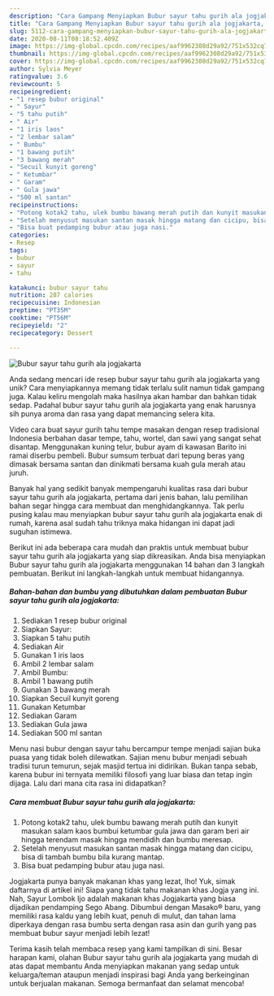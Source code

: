 ```yaml
---
description: "Cara Gampang Menyiapkan Bubur sayur tahu gurih ala jogjakarta, Menggugah Selera"
title: "Cara Gampang Menyiapkan Bubur sayur tahu gurih ala jogjakarta, Menggugah Selera"
slug: 5112-cara-gampang-menyiapkan-bubur-sayur-tahu-gurih-ala-jogjakarta-menggugah-selera
date: 2020-08-11T08:18:52.409Z
image: https://img-global.cpcdn.com/recipes/aaf9962308d29a92/751x532cq70/bubur-sayur-tahu-gurih-ala-jogjakarta-foto-resep-utama.jpg
thumbnail: https://img-global.cpcdn.com/recipes/aaf9962308d29a92/751x532cq70/bubur-sayur-tahu-gurih-ala-jogjakarta-foto-resep-utama.jpg
cover: https://img-global.cpcdn.com/recipes/aaf9962308d29a92/751x532cq70/bubur-sayur-tahu-gurih-ala-jogjakarta-foto-resep-utama.jpg
author: Sylvia Meyer
ratingvalue: 3.6
reviewcount: 5
recipeingredient:
- "1 resep bubur original"
- " Sayur"
- "5 tahu putih"
- " Air"
- "1 iris laos"
- "2 lembar salam"
- " Bumbu"
- "1 bawang putih"
- "3 bawang merah"
- "Secuil kunyit goreng"
- " Ketumbar"
- " Garam"
- " Gula jawa"
- "500 ml santan"
recipeinstructions:
- "Potong kotak2 tahu, ulek bumbu bawang merah putih dan kunyit masukan salam kaos bumbui ketumbar gula jawa dan garam beri air hingga terendam masak hingga mendidih dan bumbu meresap."
- "Setelah menyusut masukan santan masak hingga matang dan cicipu, bisa di tambah bumbu bila kurang mantap."
- "Bisa buat pedamping bubur atau juga nasi."
categories:
- Resep
tags:
- bubur
- sayur
- tahu

katakunci: bubur sayur tahu 
nutrition: 287 calories
recipecuisine: Indonesian
preptime: "PT35M"
cooktime: "PT56M"
recipeyield: "2"
recipecategory: Dessert

---
```



![Bubur sayur tahu gurih ala jogjakarta](https://img-global.cpcdn.com/recipes/aaf9962308d29a92/751x532cq70/bubur-sayur-tahu-gurih-ala-jogjakarta-foto-resep-utama.jpg)

Anda sedang mencari ide resep bubur sayur tahu gurih ala jogjakarta yang unik? Cara menyiapkannya memang tidak terlalu sulit namun tidak gampang juga. Kalau keliru mengolah maka hasilnya akan hambar dan bahkan tidak sedap. Padahal bubur sayur tahu gurih ala jogjakarta yang enak harusnya sih punya aroma dan rasa yang dapat memancing selera kita.

Video cara buat sayur gurih tahu tempe masakan dengan resep tradisional Indonesia berbahan dasar tempe, tahu, wortel, dan sawi yang sangat sehat disantap. Menggunakan kuning telur, bubur ayam di kawasan Barito ini ramai diserbu pembeli. Bubur sumsum terbuat dari tepung beras yang dimasak bersama santan dan dinikmati bersama kuah gula merah atau juruh.

Banyak hal yang sedikit banyak mempengaruhi kualitas rasa dari bubur sayur tahu gurih ala jogjakarta, pertama dari jenis bahan, lalu pemilihan bahan segar hingga cara membuat dan menghidangkannya. Tak perlu pusing kalau mau menyiapkan bubur sayur tahu gurih ala jogjakarta enak di rumah, karena asal sudah tahu triknya maka hidangan ini dapat jadi suguhan istimewa.


Berikut ini ada beberapa cara mudah dan praktis untuk membuat bubur sayur tahu gurih ala jogjakarta yang siap dikreasikan. Anda bisa menyiapkan Bubur sayur tahu gurih ala jogjakarta menggunakan 14 bahan dan 3 langkah pembuatan. Berikut ini langkah-langkah untuk membuat hidangannya.

<!--inarticleads1-->

##### Bahan-bahan dan bumbu yang dibutuhkan dalam pembuatan Bubur sayur tahu gurih ala jogjakarta:

1. Sediakan 1 resep bubur original
1. Siapkan  Sayur:
1. Siapkan 5 tahu putih
1. Sediakan  Air
1. Gunakan 1 iris laos
1. Ambil 2 lembar salam
1. Ambil  Bumbu:
1. Ambil 1 bawang putih
1. Gunakan 3 bawang merah
1. Siapkan Secuil kunyit goreng
1. Gunakan  Ketumbar
1. Sediakan  Garam
1. Sediakan  Gula jawa
1. Sediakan 500 ml santan


Menu nasi bubur dengan sayur tahu bercampur tempe menjadi sajian buka puasa yang tidak boleh dilewatkan. Sajian menu bubur menjadi sebuah tradisi turun temurun, sejak masjid tertua ini didirikan. Bukan tanpa sebab, karena bubur ini ternyata memiliki filosofi yang luar biasa dan tetap ingin dijaga. Lalu dari mana cita rasa ini didapatkan? 

<!--inarticleads2-->

##### Cara membuat Bubur sayur tahu gurih ala jogjakarta:

1. Potong kotak2 tahu, ulek bumbu bawang merah putih dan kunyit masukan salam kaos bumbui ketumbar gula jawa dan garam beri air hingga terendam masak hingga mendidih dan bumbu meresap.
1. Setelah menyusut masukan santan masak hingga matang dan cicipu, bisa di tambah bumbu bila kurang mantap.
1. Bisa buat pedamping bubur atau juga nasi.


Jogjakarta punya banyak makanan khas yang lezat, lho! Yuk, simak daftarnya di artikel ini! Siapa yang tidak tahu makanan khas Jogja yang ini. Nah, Sayur Lombok Ijo adalah makanan khas Jogjakarta yang biasa dijadikan pendamping Sego Abang. Dibumbui dengan Masako® baru, yang memiliki rasa kaldu yang lebih kuat, penuh di mulut, dan tahan lama diperkaya dengan rasa bumbu serta dengan rasa asin dan gurih yang pas membuat bubur sayur menjadi lebih lezat! 

Terima kasih telah membaca resep yang kami tampilkan di sini. Besar harapan kami, olahan Bubur sayur tahu gurih ala jogjakarta yang mudah di atas dapat membantu Anda menyiapkan makanan yang sedap untuk keluarga/teman ataupun menjadi inspirasi bagi Anda yang berkeinginan untuk berjualan makanan. Semoga bermanfaat dan selamat mencoba!
